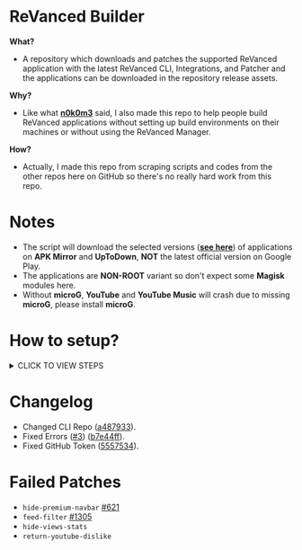 # ReVanced Builder
**What?**
- A repository which downloads and patches the supported ReVanced application with the latest ReVanced CLI, Integrations, and Patcher and the applications can be downloaded in the repository release assets.

**Why?**
- Like what [**n0k0m3**](https://github.com/n0k0m3) said, I also made this repo to help people build ReVanced applications without setting up build environments on their machines or without using the ReVanced Manager.

**How?**
- Actually, I made this repo from scraping scripts and codes from the other repos here on GitHub so there's no really hard work from this repo.

# Notes
- The script will download the selected versions ([**see here**](/revanced/assets/versions)) of applications on **APK Mirror** and **UpToDown**, **NOT** the latest official version on Google Play.
- The applications are **NON-ROOT** variant so don't expect some **Magisk** modules here.
- Without **microG**, **YouTube** and **YouTube Music** will crash due to missing **microG**, please install **microG**.

# How to setup?
<details><summary>CLICK TO VIEW STEPS</summary>

#### Step 1.
Make sure you have a GitHub account, you can just [**create**](https://github.com/signup) or [**login**](https://github.com/login) your GitHub account to continue.

---

#### Step 2.
After you logged in your account, fork this repo by clicking this [**link**](https://github.com/SCPF-Archive/repo.1/fork).

---

#### Step 3
Go to `Actions` tab.

![Actions Tab](https://add.pics/images/2022/12/29/IMG_20221229_213615.jpeg)

---

#### Step 4
Click the `All workflows`.

![All Workflows](https://add.pics/images/2022/12/29/IMG_20221229_213911.jpeg)

---

#### Step 5
Click the `Release Latest`.

![Release Latest](https://add.pics/images/2022/12/29/IMG_20221229_214041.jpeg)

---

#### Step 6
Click the `Run workflow`.

![Run Workflow](https://add.pics/images/2022/12/29/IMG_20221229_214624.jpeg)

> Note: You can also check the `Archive Packages` checkbox to release the builds as a compressed `.7z` archive file.

---

#### Step 7
Download the built apps in the releases.

</details>

# Changelog
- Changed CLI Repo ([a487933](https://github.com/SCPF-Archive/repo.1/commit/a4879331c420fc28e4c1a7a55c83f0461a68e8fa)).
- Fixed Errors ([#3](https://github.com/SCPF-Archive/repo.1/pull/3)) ([b7e44ff](https://github.com/SCPF-Archive/repo.1/commit/b7e44ff412bfa47d0bffabcebdd4e3438c76ed36)).
- Fixed GitHub Token ([5557534](https://github.com/SCPF-Archive/repo.1/commit/55575344eba08c2c897c3b5e6675ea098645bc68)).

# Failed Patches
- `hide-premium-navbar` [#621](https://github.com/revanced/revanced-patches/issues/621)
- `feed-filter` [#1305](https://github.com/revanced/revanced-patches/issues/1305)
- `hide-views-stats`
- `return-youtube-dislike`
